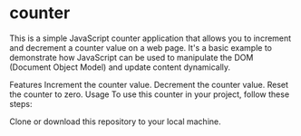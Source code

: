 # counter
This is a simple JavaScript counter application that allows you to increment and decrement a counter value on a web page. It's a basic example to demonstrate how JavaScript can be used to manipulate the DOM (Document Object Model) and update content dynamically.

Features
Increment the counter value.
Decrement the counter value.
Reset the counter to zero.
Usage
To use this counter in your project, follow these steps:

Clone or download this repository to your local machine.
